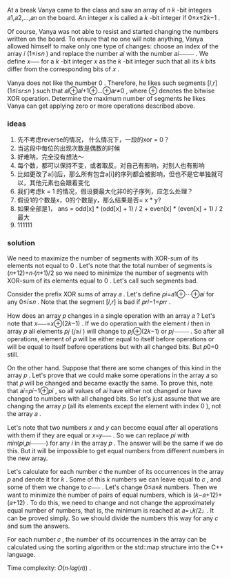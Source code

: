 At a break Vanya came to the class and saw an array of 𝑛
𝑘
-bit integers 𝑎1,𝑎2,…,𝑎𝑛
on the board. An integer 𝑥
is called a 𝑘
-bit integer if 0≤𝑥≤2𝑘−1
.

Of course, Vanya was not able to resist and started changing the numbers written on the board. To ensure that no one
will note anything, Vanya allowed himself to make only one type of changes: choose an index of the array 𝑖
(1≤𝑖≤𝑛
) and replace the number 𝑎𝑖
with the number 𝑎𝑖⎯⎯⎯⎯⎯
. We define 𝑥⎯⎯⎯
for a 𝑘
-bit integer 𝑥
as the 𝑘
-bit integer such that all its 𝑘
bits differ from the corresponding bits of 𝑥
.

Vanya does not like the number 0
. Therefore, he likes such segments [𝑙,𝑟]
(1≤𝑙≤𝑟≤𝑛
) such that 𝑎𝑙⊕𝑎𝑙+1⊕…⊕𝑎𝑟≠0
, where ⊕
denotes the bitwise XOR operation. Determine the maximum number of segments he likes Vanya can get applying zero or more
operations described above.

### ideas

1. 先不考虑reverse的情况， 什么情况下，一段的xor = 0？
2. 当这段中每位的出现次数是偶数的时候
3. 好难呐，完全没有想法～
4. 每个数，都可以保持不变，或者取反。对自己有影响，对别人也有影响
5. 比如更改了a[i]后，那么所有包含a[i]的序列都会被影响，但也不是它单独就可以，其他元素也会跟着变化
6. 我们考虑k = 1 的情况，假设要最大化非0的子序列，应怎么处理？
7. 假设1的个数是x，0的个数是y，那么结果是否= x * y?
8. 如果全部是1， ans = odd[x] * (odd[x] + 1) / 2 + even[x] * (even[x] + 1) / 2 最大
9. 111111

### solution

We need to maximize the number of segments with XOR-sum of its elements not equal to 0
. Let's note that the total number of segments is (𝑛+12)=𝑛⋅(𝑛+1)/2
so we need to minimize the number of segments with XOR-sum of its elements equal to 0
. Let's call such segments bad.

Consider the prefix XOR sums of array 𝑎
. Let's define 𝑝𝑖=𝑎1⊕⋯⊕𝑎𝑖
for any 0≤𝑖≤𝑛
. Note that the segment [𝑙,𝑟]
is bad if 𝑝𝑟𝑙−1=𝑝𝑟𝑟
.

How does an array 𝑝
changes in a single operation with an array 𝑎
? Let's note that 𝑥⎯⎯⎯=𝑥⊕(2𝑘−1)
. If we do operation with the element 𝑖
then in array 𝑝
all elements 𝑝𝑗
(𝑗≥𝑖
) will change to 𝑝𝑗⊕(2𝑘−1)
or 𝑝𝑗⎯⎯⎯⎯⎯
. So after all operations, element of 𝑝
will be either equal to itself before operations or will be equal to itself before operations but with all changed bits.
But 𝑝0=0
still.

On the other hand. Suppose that there are some changes of this kind in the array 𝑝
. Let's prove that we could make some operations in the array 𝑎
so that 𝑝
will be changed and became exactly the same. To prove this, note that 𝑎𝑖=𝑝𝑖−1⊕𝑝𝑖
, so all values of 𝑎𝑖
have either not changed or have changed to numbers with all changed bits. So let's just assume that we are changing the
array 𝑝
(all its elements except the element with index 0
), not the array 𝑎
.

Let's note that two numbers 𝑥
and 𝑦
can become equal after all operations with them if they are equal or 𝑥=𝑦⎯⎯⎯
. So we can replace 𝑝𝑖
with 𝑚𝑖𝑛(𝑝𝑖,𝑝𝑖⎯⎯⎯⎯⎯)
for any 𝑖
in the array 𝑝
. The answer will be the same if we do this. But it will be impossible to get equal numbers from different numbers in
the new array.

Let's calculate for each number 𝑐
the number of its occurrences in the array 𝑝
and denote it for 𝑘
. Some of this 𝑘
numbers we can leave equal to 𝑐
, and some of them we change to 𝑐⎯⎯⎯
. Let's change 0≤𝑎≤𝑘
numbers. Then we want to minimize the number of pairs of equal numbers, which is (𝑘−𝑎+12)+(𝑎+12)
. To do this, we need to change and not change the approximately equal number of numbers, that is, the minimum is
reached at 𝑎=⌊𝑘/2⌋
. It can be proved simply. So we should divide the numbers this way for any 𝑐
and sum the answers.

For each number 𝑐
, the number of its occurrences in the array can be calculated using the sorting algorithm or the std::map structure
into the C++ language.

Time complexity: 𝑂(𝑛⋅𝑙𝑜𝑔(𝑛))
.